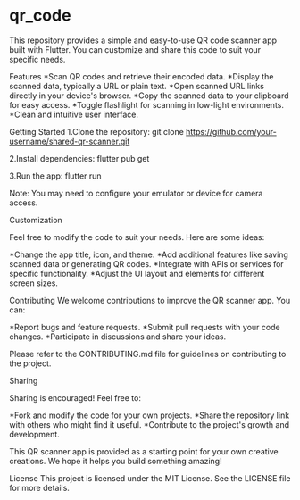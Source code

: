 # qr_code

This repository provides a simple and easy-to-use QR code scanner app built with Flutter. You can customize and share this code to suit your specific needs.

Features
*Scan QR codes and retrieve their encoded data.
*Display the scanned data, typically a URL or plain text.
*Open scanned URL links directly in your device's browser.
*Copy the scanned data to your clipboard for easy access.
*Toggle flashlight for scanning in low-light environments.
*Clean and intuitive user interface.

Getting Started
1.Clone the repository:
git clone https://github.com/your-username/shared-qr-scanner.git

2.Install dependencies:
flutter pub get

3.Run the app:
flutter run

Note: You may need to configure your emulator or device for camera access.

Customization

Feel free to modify the code to suit your needs. Here are some ideas:

*Change the app title, icon, and theme.
*Add additional features like saving scanned data or generating QR codes.
*Integrate with APIs or services for specific functionality.
*Adjust the UI layout and elements for different screen sizes.

Contributing
We welcome contributions to improve the QR scanner app. You can:

*Report bugs and feature requests.
*Submit pull requests with your code changes.
\*Participate in discussions and share your ideas.

Please refer to the CONTRIBUTING.md file for guidelines on contributing to the project.

Sharing

Sharing is encouraged! Feel free to:

*Fork and modify the code for your own projects.
*Share the repository link with others who might find it useful.
\*Contribute to the project's growth and development.

This QR scanner app is provided as a starting point for your own creative creations. We hope it helps you build something amazing!

License
This project is licensed under the MIT License. See the LICENSE file for more details.
